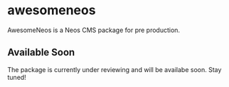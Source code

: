 # awesomeneos
AwesomeNeos is a Neos CMS package for pre production.

## Available Soon
The package is currently under reviewing and will be availabe soon. Stay tuned!
